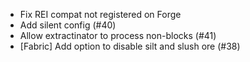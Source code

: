 - Fix REI compat not registered on Forge
- Add silent config (#40)
- Allow extractinator to process non-blocks (#41)
- [Fabric] Add option to disable silt and slush ore (#38)